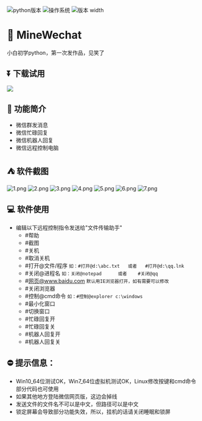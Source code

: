 ![python版本](https://img.shields.io/badge/python-3.6-blue.svg)
![操作系统](https://img.shields.io/badge/platform-win64-lightgrey.svg)
![版本](https://img.shields.io/github/release/PengJenas/MineWechat.svg)
width
# 📢 MineWechat
小白初学python，第一次发作品，见笑了

## ⏬ 下载试用
[![](https://img.shields.io/badge/download-win%20完整版-blue.svg?style=for-the-badge&logo=windows)](https://github.com/PengJenas/MineWechat/releases/)

## 💬 功能简介
- 微信群发消息
- 微信忙碌回复
- 微信机器人回复
- 微信远程控制电脑

## ⛺ 软件截图
![1.png](https://i.loli.net/2019/05/18/5cdfaf499d85c67086.png)
![2.png](https://i.loli.net/2019/05/18/5cdfaf49ad94664867.png)
![3.png](https://i.loli.net/2019/05/18/5cdfaf491807345648.png)
![4.png](https://i.loli.net/2019/05/18/5cdfaf49c5f2088321.png)
![5.png](https://i.loli.net/2019/05/18/5cdfaf49ce0eb70500.png)
![6.png](https://i.loli.net/2019/03/08/5c8234b6d9c58.png)
![7.png](https://i.loli.net/2019/03/08/5c8234b6e3a18.png)

## 💻 软件使用
- 编辑以下远程控制指令发送给"文件传输助手"
  -  #帮助
  -  #截图
  -  #关机
  -  #取消关机
  -  #打开@文件/程序                `如：#打开@d:\abc.txt   或者   #打开@d:\qq.lnk`
  -  #关闭@进程名                   `如：关闭@notepad      或者    #关闭@qq`
  -  #网页@www.baidu.com           `默认用IE浏览器打开，如有需要可以修改`
  -  #关闭浏览器
  -  #控制@cmd命令                  `如：#控制@explorer c:\windows`   
  -  #最小化窗口
  -  #切换窗口
  -  #忙碌回复开
  -  #忙碌回复关
  -  #机器人回复开
  -  #机器人回复关

## ⛔ 提示信息：
  -  Win10_64位测试OK，Win7_64位虚拟机测试OK，Linux修改按键和cmd命令部分代码也可使用  
  -  如果其他地方登陆微信网页版，这边会掉线
  -  发送文件的文件名不可以是中文，但路径可以是中文
  -  锁定屏幕会导致部分功能失效，所以，挂机的话请关闭睡眠和锁屏


    
    
      

